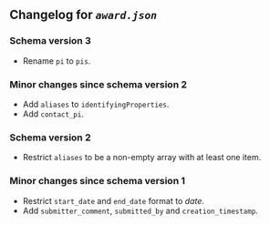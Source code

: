 ## Changelog for *`award.json`*

### Schema version 3

* Rename `pi` to `pis`.

### Minor changes since schema version 2

* Add `aliases` to `identifyingProperties`.
* Add `contact_pi`.

### Schema version 2

* Restrict `aliases` to be a non-empty array with at least one item.

### Minor changes since schema version 1

* Restrict `start_date` and `end_date` format to *date*.
* Add `submitter_comment`, `submitted_by` and `creation_timestamp`.
